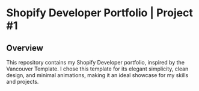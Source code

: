 # Shopify Developer Portfolio | Project #1

## Overview

This repository contains my Shopify Developer portfolio, inspired by the Vancouver Template. I chose this template for its elegant simplicity, clean design, and minimal animations, making it an ideal showcase for my skills and projects.
